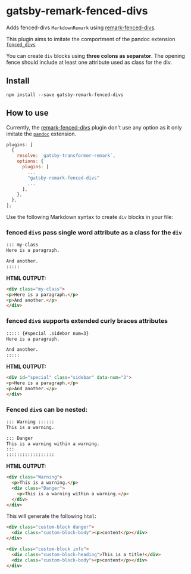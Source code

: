 # gatsby-remark-fenced-divs

Adds fenced-divs `MarkdownRemark` using
[remark-fenced-divs](https://github.com/benabel/remark-fenced-divs).

This plugin aims to imitate the comportment of the pandoc extension
[`fenced_divs`](https://pandoc.org/MANUAL.html#extension-fenced_divs)

You can create `div` blocks using **three colons as separator**. The opening
fence should include at least one attribute used as class for the div.

## Install

`npm install --save gatsby-remark-fenced-divs`

## How to use

Currently, the
[remark-fenced-divs](https://github.com/benabel/remark-fenced-divs) plugin don't
use any option as it only imitate the
[`pandoc`](https://pandoc.org/MANUAL.html#extension-fenced_divs) extension.

```javascript
plugins: [
  {
    resolve: `gatsby-transformer-remark`,
    options: {
      plugins: [
        ...
        "gatsby-remark-fenced-divs"
        ...
      ],
    },
  },
];
```

Use the following Markdown syntax to create `div` blocks in your file:

### fenced `div`s pass single word attribute as a class for the `div`

```md
::: my-class
Here is a paragraph.

And another.
:::::
```

**HTML OUTPUT:**

```html
<div class="my-class">
<p>Here is a paragraph.</p>
<p>And another.</p>
</div>
```

### fenced `div`s supports extended curly braces attributes

```md
::::: {#special .sidebar num=3} 
Here is a paragraph.

And another.
:::::
```

**HTML OUTPUT:**

```html
<div id="special" class="sidebar" data-num="3">
<p>Here is a paragraph.</p>
<p>And another.</p>
</div>
```

### Fenced `div`s can be nested:

```md
::: Warning ::::::
This is a warning.

::: Danger
This is a warning within a warning.
:::
::::::::::::::::::
```

**HTML OUTPUT:**

```html
<div class="Warning">
  <p>This is a warning.</p>
  <div class="Danger">
    <p>This is a warning within a warning.</p>
  </div>
</div>
```


This will generate the following `html`:

```html
<div class="custom-block danger">
  <div class="custom-block-body"><p>content</p></div>
</div>

<div class="custom-block info">
  <div class="custom-block-heading">This is a title!</div>
  <div class="custom-block-body"><p>content</p></div>
</div>
```

